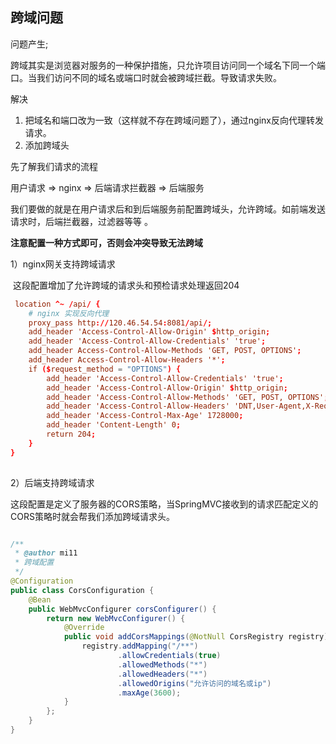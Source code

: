 ##  跨域问题

问题产生;

跨域其实是浏览器对服务的一种保护措施，只允许项目访问同一个域名下同一个端口。当我们访问不同的域名或端口时就会被跨域拦截。导致请求失败。

解决

1. 把域名和端口改为一致（这样就不存在跨域问题了），通过nginx反向代理转发请求。
2. 添加跨域头

先了解我们请求的流程

用户请求 => nginx => 后端请求拦截器 => 后端服务

我们要做的就是在用户请求后和到后端服务前配置跨域头，允许跨域。如前端发送请求时，后端拦截器，过滤器等等 。

**注意配置一种方式即可，否则会冲突导致无法跨域**

1）nginx网关支持跨域请求

​	这段配置增加了允许跨域的请求头和预检请求处理返回204

~~~conf
 location ^~ /api/ {
    # nginx 实现反向代理
    proxy_pass http://120.46.54.54:8081/api/;
    add_header 'Access-Control-Allow-Origin' $http_origin;
    add_header 'Access-Control-Allow-Credentials' 'true';
    add_header Access-Control-Allow-Methods 'GET, POST, OPTIONS';
    add_header Access-Control-Allow-Headers '*';
    if ($request_method = "OPTIONS") {
        add_header 'Access-Control-Allow-Credentials' 'true';
        add_header 'Access-Control-Allow-Origin' $http_origin;
        add_header 'Access-Control-Allow-Methods' 'GET, POST, OPTIONS';
        add_header 'Access-Control-Allow-Headers' 'DNT,User-Agent,X-Requested-With,If-Modified-Since,Cache-Control,Content-Type,Range';
        add_header 'Access-Control-Max-Age' 1728000;
        add_header 'Content-Length' 0;
        return 204;
    }
}
 
~~~

2）后端支持跨域请求

​	这段配置是定义了服务器的CORS策略，当SpringMVC接收到的请求匹配定义的CORS策略时就会帮我们添加跨域请求头。

~~~java

/**
 * @author mi11
 * 跨域配置
 */
@Configuration
public class CorsConfiguration {
    @Bean
    public WebMvcConfigurer corsConfigurer() {
        return new WebMvcConfigurer() {
            @Override
            public void addCorsMappings(@NotNull CorsRegistry registry) {
                registry.addMapping("/**")
                        .allowCredentials(true)
                        .allowedMethods("*")
                        .allowedHeaders("*")  
                        .allowedOrigins("允许访问的域名或ip")
                        .maxAge(3600);
            }
        };
    }
}
~~~
